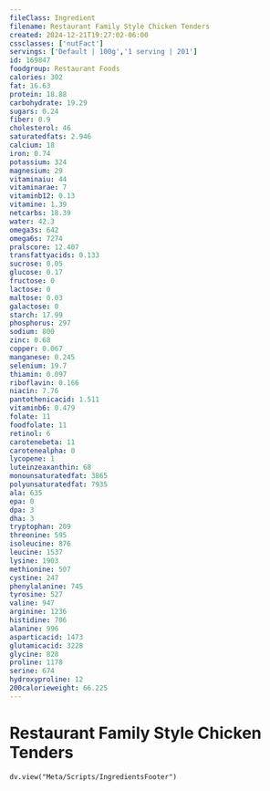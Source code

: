 ```yaml
---
fileClass: Ingredient
filename: Restaurant Family Style Chicken Tenders
created: 2024-12-21T19:27:02-06:00
cssclasses: ['nutFact']
servings: ['Default | 100g','1 serving | 201']
id: 169847
foodgroup: Restaurant Foods
calories: 302
fat: 16.63
protein: 18.88
carbohydrate: 19.29
sugars: 0.24
fiber: 0.9
cholesterol: 46
saturatedfats: 2.946
calcium: 18
iron: 0.74
potassium: 324
magnesium: 29
vitaminaiu: 44
vitaminarae: 7
vitaminb12: 0.13
vitamine: 1.39
netcarbs: 18.39
water: 42.3
omega3s: 642
omega6s: 7274
pralscore: 12.407
transfattyacids: 0.133
sucrose: 0.05
glucose: 0.17
fructose: 0
lactose: 0
maltose: 0.03
galactose: 0
starch: 17.99
phosphorus: 297
sodium: 800
zinc: 0.68
copper: 0.067
manganese: 0.245
selenium: 19.7
thiamin: 0.097
riboflavin: 0.166
niacin: 7.76
pantothenicacid: 1.511
vitaminb6: 0.479
folate: 11
foodfolate: 11
retinol: 6
carotenebeta: 11
carotenealpha: 0
lycopene: 1
luteinzeaxanthin: 68
monounsaturatedfat: 3865
polyunsaturatedfat: 7935
ala: 635
epa: 0
dpa: 3
dha: 3
tryptophan: 209
threonine: 595
isoleucine: 876
leucine: 1537
lysine: 1903
methionine: 507
cystine: 247
phenylalanine: 745
tyrosine: 527
valine: 947
arginine: 1236
histidine: 706
alanine: 996
asparticacid: 1473
glutamicacid: 3228
glycine: 828
proline: 1178
serine: 674
hydroxyproline: 12
200calorieweight: 66.225
---
```


# Restaurant Family Style Chicken Tenders

```dataviewjs
dv.view("Meta/Scripts/IngredientsFooter")
```